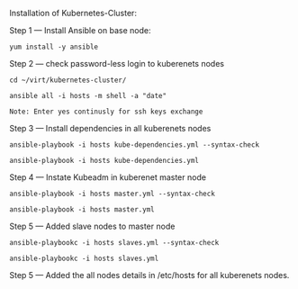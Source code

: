 Installation of Kubernetes-Cluster:

Step 1 — Install Ansible on base node:

    yum install -y ansible

Step 2 — check password-less login to kuberenets nodes

    cd ~/virt/kubernetes-cluster/

    ansible all -i hosts -m shell -a "date"

    Note: Enter yes continusly for ssh keys exchange

Step 3 — Install dependencies in all kuberenets nodes

    ansible-playbook -i hosts kube-dependencies.yml --syntax-check

    ansible-playbook -i hosts kube-dependencies.yml

Step 4 — Instate Kubeadm in kuberenet master node

    ansible-playbook -i hosts master.yml --syntax-check

    ansible-playbook -i hosts master.yml

Step 5 — Added slave nodes to master node

    ansible-playbookc -i hosts slaves.yml --syntax-check

    ansible-playbookc -i hosts slaves.yml

Step 5 —  Added the all nodes details in /etc/hosts for all kuberenets nodes.